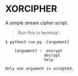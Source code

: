 # XORCIPHER
A simple stream cipher script.

> Run this in terminal : 

	$ python3 run.py -[argument]

		[argument] :  encrypt
				     decrypt
				     help
			      
	Only one argument is accepted.